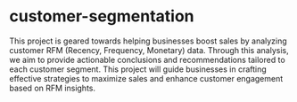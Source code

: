 # customer-segmentation

This project is geared towards helping businesses boost sales by analyzing customer RFM (Recency, Frequency, Monetary) data. Through this analysis, we aim to provide actionable conclusions and recommendations tailored to each customer segment. This project will guide businesses in crafting effective strategies to maximize sales and enhance customer engagement based on RFM insights.
